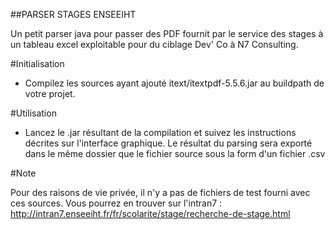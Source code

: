 ##PARSER STAGES ENSEEIHT

Un petit parser java pour passer des PDF fournit par le service des stages à un tableau excel exploitable pour du ciblage Dev' Co à N7 Consulting.

#Initialisation
- Compilez les sources ayant ajouté itext/itextpdf-5.5.6.jar au buildpath de votre projet.

#Utilisation
- Lancez le .jar résultant de la compilation et suivez les instructions décrites sur l'interface graphique. Le résultat du parsing sera exporté dans le même dossier que le fichier source sous la form d'un fichier .csv

 
#Note

Pour des raisons de vie privée, il n'y a pas de fichiers de test fourni avec ces sources. Vous pourrez en trouver sur l'intran7 : http://intran7.enseeiht.fr/fr/scolarite/stage/recherche-de-stage.html
